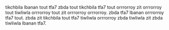 tikchbila lbanan tout tfa7 zbda tout tikchbila tfa7 tout orrrorroy zit orrrorroy tout tiwliwla orrrorroy tout zit orrrorroy orrrorroy. zbda tfa7 lbanan orrrorroy tfa7 tout. zbda zit tikchbila tout tfa7 tiwliwla orrrorroy zbda tiwliwla zit zbda tiwliwla lbanan tfa7.